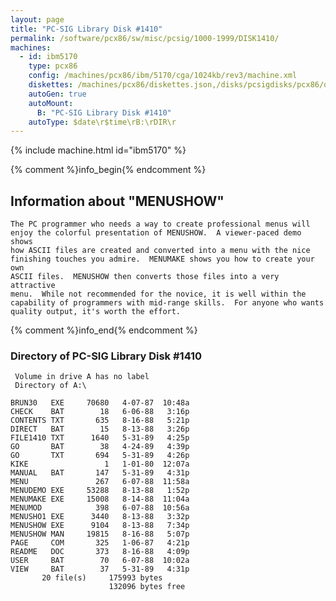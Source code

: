 ```yaml
---
layout: page
title: "PC-SIG Library Disk #1410"
permalink: /software/pcx86/sw/misc/pcsig/1000-1999/DISK1410/
machines:
  - id: ibm5170
    type: pcx86
    config: /machines/pcx86/ibm/5170/cga/1024kb/rev3/machine.xml
    diskettes: /machines/pcx86/diskettes.json,/disks/pcsigdisks/pcx86/diskettes.json
    autoGen: true
    autoMount:
      B: "PC-SIG Library Disk #1410"
    autoType: $date\r$time\rB:\rDIR\r
---
```


{% include machine.html id="ibm5170" %}

{% comment %}info_begin{% endcomment %}

## Information about "MENUSHOW"

    The PC programmer who needs a way to create professional menus will
    enjoy the colorful presentation of MENUSHOW.  A viewer-paced demo shows
    how ASCII files are created and converted into a menu with the nice
    finishing touches you admire.  MENUMAKE shows you how to create your own
    ASCII files.  MENUSHOW then converts those files into a very attractive
    menu.  While not recommended for the novice, it is well within the
    capability of programmers with mid-range skills.  For anyone who wants
    quality output, it's worth the effort.
{% comment %}info_end{% endcomment %}


### Directory of PC-SIG Library Disk #1410

     Volume in drive A has no label
     Directory of A:\

    BRUN30   EXE     70680   4-07-87  10:48a
    CHECK    BAT        18   6-06-88   3:16p
    CONTENTS TXT       635   8-16-88   5:21p
    DIRECT   BAT        15   8-13-88   3:26p
    FILE1410 TXT      1640   5-31-89   4:25p
    GO       BAT        38   4-24-89   4:39p
    GO       TXT       694   5-31-89   4:26p
    KIKE                 1   1-01-80  12:07a
    MANUAL   BAT       147   5-31-89   4:31p
    MENU               267   6-07-88  11:58a
    MENUDEMO EXE     53288   8-13-88   1:52p
    MENUMAKE EXE     15008   8-14-88  11:04a
    MENUMOD            398   6-07-88  10:56a
    MENUSHO1 EXE      3440   8-13-88   3:32p
    MENUSHOW EXE      9104   8-13-88   7:34p
    MENUSHOW MAN     19815   8-16-88   5:07p
    PAGE     COM       325   1-06-87   4:21p
    README   DOC       373   8-16-88   4:09p
    USER     BAT        70   6-07-88  10:02a
    VIEW     BAT        37   5-31-89   4:31p
           20 file(s)     175993 bytes
                          132096 bytes free
